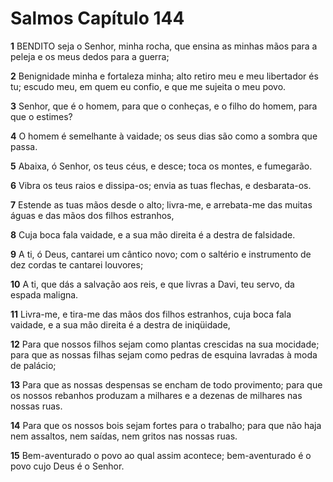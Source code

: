 # Salmos Capítulo 144

**1** 	BENDITO seja o Senhor, minha rocha, que ensina as minhas mãos para a peleja e os meus dedos para a guerra;

**2** 	Benignidade minha e fortaleza minha; alto retiro meu e meu libertador és tu; escudo meu, em quem eu confio, e que me sujeita o meu povo.

**3** 	Senhor, que é o homem, para que o conheças, e o filho do homem, para que o estimes?

**4** 	O homem é semelhante à vaidade; os seus dias são como a sombra que passa.

**5** 	Abaixa, ó Senhor, os teus céus, e desce; toca os montes, e fumegarão.

**6** 	Vibra os teus raios e dissipa-os; envia as tuas flechas, e desbarata-os.

**7** 	Estende as tuas mãos desde o alto; livra-me, e arrebata-me das muitas águas e das mãos dos filhos estranhos,

**8** 	Cuja boca fala vaidade, e a sua mão direita é a destra de falsidade.

**9** 	A ti, ó Deus, cantarei um cântico novo; com o saltério e instrumento de dez cordas te cantarei louvores;

**10** 	A ti, que dás a salvação aos reis, e que livras a Davi, teu servo, da espada maligna.

**11** 	Livra-me, e tira-me das mãos dos filhos estranhos, cuja boca fala vaidade, e a sua mão direita é a destra de iniqüidade,

**12** 	Para que nossos filhos sejam como plantas crescidas na sua mocidade; para que as nossas filhas sejam como pedras de esquina lavradas à moda de palácio;

**13** 	Para que as nossas despensas se encham de todo provimento; para que os nossos rebanhos produzam a milhares e a dezenas de milhares nas nossas ruas.

**14** 	Para que os nossos bois sejam fortes para o trabalho; para que não haja nem assaltos, nem saídas, nem gritos nas nossas ruas.

**15** 	Bem-aventurado o povo ao qual assim acontece; bem-aventurado é o povo cujo Deus é o Senhor.

